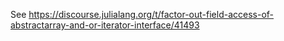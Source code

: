See https://discourse.julialang.org/t/factor-out-field-access-of-abstractarray-and-or-iterator-interface/41493